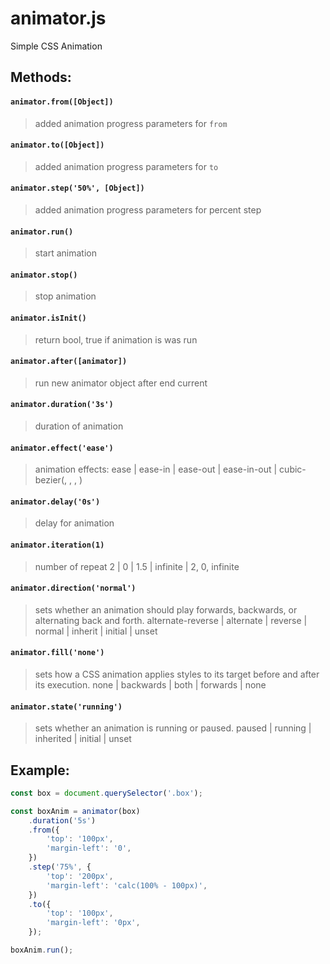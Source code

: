 animator.js
===========
Simple CSS Animation

## Methods:

#### `animator.from([Object])`
> added animation progress parameters for `from`

#### `animator.to([Object])`
> added animation progress parameters for `to`

#### `animator.step('50%', [Object])`
> added animation progress parameters for percent step

#### `animator.run()`
> start animation

#### `animator.stop()`
> stop animation

#### `animator.isInit()`
> return bool, true if animation is was run

#### `animator.after([animator])`
> run new animator object after end current

#### `animator.duration('3s')`
> duration of animation

#### `animator.effect('ease')`
> animation effects: 
> ease | ease-in | ease-out | ease-in-out | cubic-bezier(<number>, <number>, <number>, <number>)

#### `animator.delay('0s')`
> delay for animation

#### `animator.iteration(1)`
> number of repeat
> 2 | 0 | 1.5 | infinite | 2, 0, infinite

#### `animator.direction('normal')`
> sets whether an animation should play forwards, backwards, or alternating back and forth.
> alternate-reverse | alternate | reverse | normal | inherit | initial | unset

#### `animator.fill('none')`
> sets how a CSS animation applies styles to its target before and after its execution.
> none | backwards | both | forwards | none

#### `animator.state('running')`
> sets whether an animation is running or paused.
> paused | running | inherited | initial | unset



## Example:
```js
const box = document.querySelector('.box');

const boxAnim = animator(box)
    .duration('5s')
    .from({
        'top': '100px',
        'margin-left': '0',
    })
    .step('75%', {
        'top': '200px',
        'margin-left': 'calc(100% - 100px)',
    })
    .to({
        'top': '100px',
        'margin-left': '0px',
    });

boxAnim.run();
```